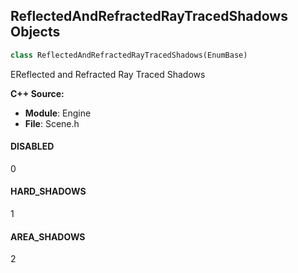 ## ReflectedAndRefractedRayTracedShadows Objects

```python
class ReflectedAndRefractedRayTracedShadows(EnumBase)
```

EReflected and Refracted Ray Traced Shadows

**C++ Source:**

- **Module**: Engine
- **File**: Scene.h

<a id="unreal.ReflectedAndRefractedRayTracedShadows.DISABLED"></a>

#### DISABLED

0

<a id="unreal.ReflectedAndRefractedRayTracedShadows.HARD_SHADOWS"></a>

#### HARD_SHADOWS

1

<a id="unreal.ReflectedAndRefractedRayTracedShadows.AREA_SHADOWS"></a>

#### AREA_SHADOWS

2

<a id="unreal.AIParamType"></a>